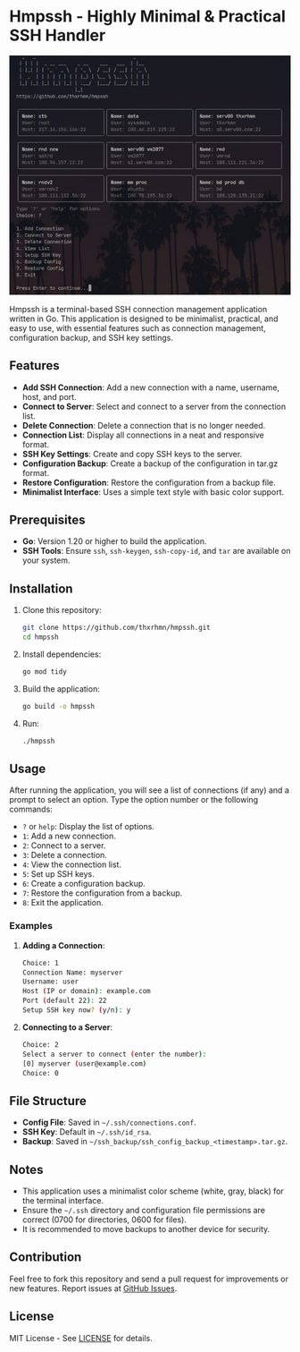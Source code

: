 # Hmpssh - Highly Minimal & Practical SSH Handler

![Cover Image](preview.png)

Hmpssh is a terminal-based SSH connection management application written in Go. This application is designed to be minimalist, practical, and easy to use, with essential features such as connection management, configuration backup, and SSH key settings.

## Features

- **Add SSH Connection**: Add a new connection with a name, username, host, and port.
- **Connect to Server**: Select and connect to a server from the connection list.
- **Delete Connection**: Delete a connection that is no longer needed.
- **Connection List**: Display all connections in a neat and responsive format.
- **SSH Key Settings**: Create and copy SSH keys to the server.
- **Configuration Backup**: Create a backup of the configuration in tar.gz format.
- **Restore Configuration**: Restore the configuration from a backup file.
- **Minimalist Interface**: Uses a simple text style with basic color support.

## Prerequisites

- **Go**: Version 1.20 or higher to build the application.
- **SSH Tools**: Ensure `ssh`, `ssh-keygen`, `ssh-copy-id`, and `tar` are available on your system.

## Installation

1. Clone this repository:

   ```bash
   git clone https://github.com/thxrhmn/hmpssh.git
   cd hmpssh
   ```

2. Install dependencies:

   ```bash
   go mod tidy
   ```

3. Build the application:

   ```bash
   go build -o hmpssh
   ```

4. Run:

   ```bash
   ./hmpssh
   ```

## Usage

After running the application, you will see a list of connections (if any) and a prompt to select an option. Type the option number or the following commands:

- `?` or `help`: Display the list of options.
- `1`: Add a new connection.
- `2`: Connect to a server.
- `3`: Delete a connection.
- `4`: View the connection list.
- `5`: Set up SSH keys.
- `6`: Create a configuration backup.
- `7`: Restore the configuration from a backup.
- `8`: Exit the application.

### Examples

1. **Adding a Connection**:

   ```bash
   Choice: 1
   Connection Name: myserver
   Username: user
   Host (IP or domain): example.com
   Port (default 22): 22
   Setup SSH key now? (y/n): y
   ```

2. **Connecting to a Server**:

   ```bash
   Choice: 2
   Select a server to connect (enter the number):
   [0] myserver (user@example.com)
   Choice: 0
   ```

## File Structure

- **Config File**: Saved in `~/.ssh/connections.conf`.
- **SSH Key**: Default in `~/.ssh/id_rsa`.
- **Backup**: Saved in `~/ssh_backup/ssh_config_backup_<timestamp>.tar.gz`.

## Notes

- This application uses a minimalist color scheme (white, gray, black) for the terminal interface.
- Ensure the `~/.ssh` directory and configuration file permissions are correct (0700 for directories, 0600 for files).
- It is recommended to move backups to another device for security.

## Contribution

Feel free to fork this repository and send a pull request for improvements or new features. Report issues at [GitHub Issues](https://github.com/thxrhmn/hmpssh/issues).

## License

MIT License - See [LICENSE](LICENSE) for details.
